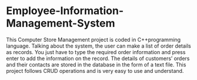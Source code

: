 # Employee-Information-Management-System
This Computer Store Management project is coded in C++programming language. Talking about the system, the user can make a list of order details as records. You just have to type the required order information and press enter to add the information on the record. The details of customers’ orders and their contacts are stored in the database in the form of a text file. This project follows CRUD operations and is very easy to use and understand.
